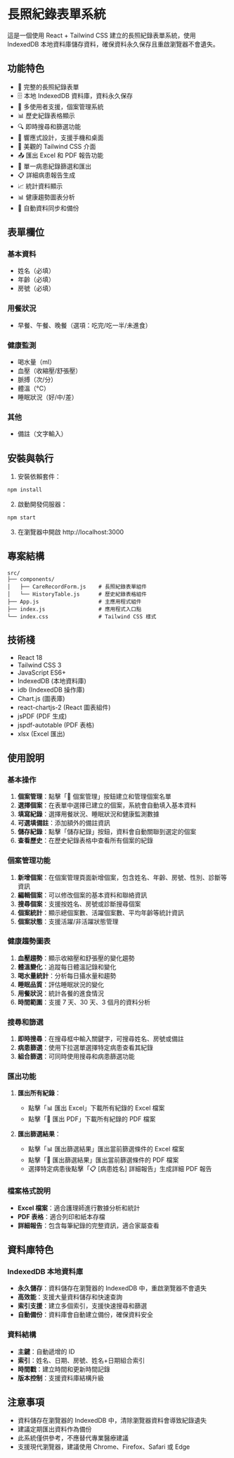 # 長照紀錄表單系統

這是一個使用 React + Tailwind CSS 建立的長照紀錄表單系統，使用 IndexedDB 本地資料庫儲存資料，確保資料永久保存且重啟瀏覽器不會遺失。

## 功能特色

- 📝 完整的長照紀錄表單
- 🗄️ 本地 IndexedDB 資料庫，資料永久保存
- 👥 多使用者支援，個案管理系統
- 📊 歷史紀錄表格顯示
- 🔍 即時搜尋和篩選功能
- 📱 響應式設計，支援手機和桌面
- 🎨 美觀的 Tailwind CSS 介面
- 📤 匯出 Excel 和 PDF 報告功能
- 👤 單一病患紀錄篩選和匯出
- 📋 詳細病患報告生成
- 📈 統計資料顯示
- 📊 健康趨勢圖表分析
- 🔄 自動資料同步和備份

## 表單欄位

### 基本資料
- 姓名（必填）
- 年齡（必填）
- 房號（必填）

### 用餐狀況
- 早餐、午餐、晚餐（選項：吃完/吃一半/未進食）

### 健康監測
- 喝水量（ml）
- 血壓（收縮壓/舒張壓）
- 脈搏（次/分）
- 體溫（°C）
- 睡眠狀況（好/中/差）

### 其他
- 備註（文字輸入）

## 安裝與執行

1. 安裝依賴套件：
```bash
npm install
```

2. 啟動開發伺服器：
```bash
npm start
```

3. 在瀏覽器中開啟 http://localhost:3000

## 專案結構

```
src/
├── components/
│   ├── CareRecordForm.js    # 長照紀錄表單組件
│   └── HistoryTable.js      # 歷史紀錄表格組件
├── App.js                   # 主應用程式組件
├── index.js                 # 應用程式入口點
└── index.css                # Tailwind CSS 樣式
```

## 技術棧

- React 18
- Tailwind CSS 3
- JavaScript ES6+
- IndexedDB (本地資料庫)
- idb (IndexedDB 操作庫)
- Chart.js (圖表庫)
- react-chartjs-2 (React 圖表組件)
- jsPDF (PDF 生成)
- jspdf-autotable (PDF 表格)
- xlsx (Excel 匯出)

## 使用說明

### 基本操作
1. **個案管理**：點擊「👥 個案管理」按鈕建立和管理個案名單
2. **選擇個案**：在表單中選擇已建立的個案，系統會自動填入基本資料
3. **填寫紀錄**：選擇用餐狀況、睡眠狀況和健康監測數據
4. **可選填備註**：添加額外的備註資訊
5. **儲存紀錄**：點擊「儲存紀錄」按鈕，資料會自動關聯到選定的個案
6. **查看歷史**：在歷史紀錄表格中查看所有個案的紀錄

### 個案管理功能
1. **新增個案**：在個案管理頁面新增個案，包含姓名、年齡、房號、性別、診斷等資訊
2. **編輯個案**：可以修改個案的基本資料和聯絡資訊
3. **搜尋個案**：支援按姓名、房號或診斷搜尋個案
4. **個案統計**：顯示總個案數、活躍個案數、平均年齡等統計資訊
5. **個案狀態**：支援活躍/非活躍狀態管理

### 健康趨勢圖表
1. **血壓趨勢**：顯示收縮壓和舒張壓的變化趨勢
2. **體溫變化**：追蹤每日體溫記錄和變化
3. **喝水量統計**：分析每日攝水量和趨勢
4. **睡眠品質**：評估睡眠狀況的變化
5. **用餐狀況**：統計各餐的進食情況
6. **時間範圍**：支援 7 天、30 天、3 個月的資料分析

### 搜尋和篩選
1. **即時搜尋**：在搜尋框中輸入關鍵字，可搜尋姓名、房號或備註
2. **病患篩選**：使用下拉選單選擇特定病患查看其紀錄
3. **組合篩選**：可同時使用搜尋和病患篩選功能

### 匯出功能
1. **匯出所有紀錄**：
   - 點擊「📊 匯出 Excel」下載所有紀錄的 Excel 檔案
   - 點擊「📄 匯出 PDF」下載所有紀錄的 PDF 檔案

2. **匯出篩選結果**：
   - 點擊「📊 匯出篩選結果」匯出當前篩選條件的 Excel 檔案
   - 點擊「📄 匯出篩選結果」匯出當前篩選條件的 PDF 檔案
   - 選擇特定病患後點擊「📋 [病患姓名] 詳細報告」生成詳細 PDF 報告

### 檔案格式說明
- **Excel 檔案**：適合護理師進行數據分析和統計
- **PDF 表格**：適合列印和紙本存檔
- **詳細報告**：包含每筆紀錄的完整資訊，適合家屬查看

## 資料庫特色

### IndexedDB 本地資料庫
- **永久儲存**：資料儲存在瀏覽器的 IndexedDB 中，重啟瀏覽器不會遺失
- **高效能**：支援大量資料儲存和快速查詢
- **索引支援**：建立多個索引，支援快速搜尋和篩選
- **自動備份**：資料庫會自動建立備份，確保資料安全

### 資料結構
- **主鍵**：自動遞增的 ID
- **索引**：姓名、日期、房號、姓名+日期組合索引
- **時間戳**：建立時間和更新時間記錄
- **版本控制**：支援資料庫結構升級

## 注意事項

- 資料儲存在瀏覽器的 IndexedDB 中，清除瀏覽器資料會導致紀錄遺失
- 建議定期匯出資料作為備份
- 此系統僅供參考，不應替代專業醫療建議
- 支援現代瀏覽器，建議使用 Chrome、Firefox、Safari 或 Edge
